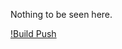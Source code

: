 Nothing to be seen here.

[!Build Push](https://github.com/OWNER/REPOSITORY/actions/workflows/build-push.yml/badge.svg)
